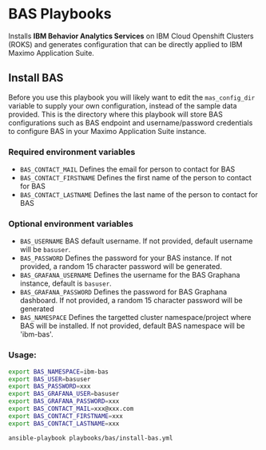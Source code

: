 # BAS Playbooks
Installs **IBM Behavior Analytics Services** on IBM Cloud Openshift Clusters (ROKS) and generates configuration that can be directly applied to IBM Maximo Application Suite.

## Install BAS
Before you use this playbook you will likely want to edit the `mas_config_dir` variable to supply your own configuration, instead of the sample data provided. 
This is the directory where this playbook will store BAS configurations such as BAS endpoint and username/password credentials to configure BAS in your Maximo Application Suite instance.

### Required environment variables
- `BAS_CONTACT_MAIL` Defines the email for person to contact for BAS
- `BAS_CONTACT_FIRSTNAME` Defines the first name of the person to contact for BAS
- `BAS_CONTACT_LASTNAME` Defines the last name of the person to contact for BAS

### Optional environment variables
- `BAS_USERNAME` BAS default username. If not provided, default username will be `basuser`.
- `BAS_PASSWORD` Defines the password for your BAS instance. If not provided, a random 15 character password will be generated.
- `BAS_GRAFANA_USERNAME` Defines the username for the BAS Graphana instance, default is `basuser`. 
- `BAS_GRAFANA_PASSWORD` Defines the password for BAS Graphana dashboard. If not provided, a random 15 character password will be generated
- `BAS_NAMESPACE` Defines the targetted cluster namespace/project where BAS will be installed. If not provided, default BAS namespace will be 'ibm-bas'.

### Usage: 

```bash
export BAS_NAMESPACE=ibm-bas
export BAS_USER=basuser
export BAS_PASSWORD=xxx
export BAS_GRAFANA_USER=basuser
export BAS_GRAFANA_PASSWORD=xxx
export BAS_CONTACT_MAIL=xxx@xxx.com
export BAS_CONTACT_FIRSTNAME=xxx
export BAS_CONTACT_LASTNAME=xxx

ansible-playbook playbooks/bas/install-bas.yml
```
